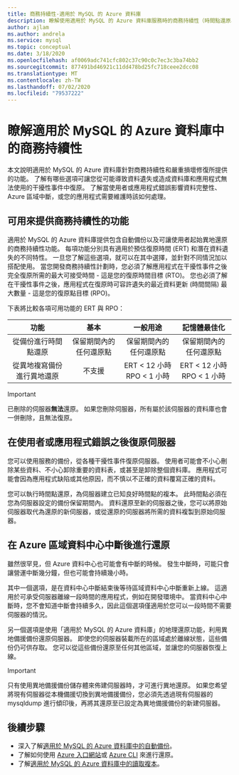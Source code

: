 ```yaml
---
title: 商務持續性-適用於 MySQL 的 Azure 資料庫
description: 瞭解使用適用於 MySQL 的 Azure 資料庫服務時的商務持續性（時間點還原、資料中心中斷、異地還原）。
author: ajlam
ms.author: andrela
ms.service: mysql
ms.topic: conceptual
ms.date: 3/18/2020
ms.openlocfilehash: af0069adc741cfc802c37c90c0c7ec3c3ba74bb2
ms.sourcegitcommit: 877491bd46921c11dd478bd25fc718ceee2dcc08
ms.translationtype: MT
ms.contentlocale: zh-TW
ms.lasthandoff: 07/02/2020
ms.locfileid: "79537222"
---
```

# <a name="understand-business-continuity-in-azure-database-for-mysql"></a>瞭解適用於 MySQL 的 Azure 資料庫中的商務持續性

本文說明適用於 MySQL 的 Azure 資料庫針對商務持續性和嚴重損壞修復所提供的功能。 了解有哪些選項可讓您從可能導致資料遺失或造成資料庫和應用程式無法使用的干擾性事件中復原。 了解當使用者或應用程式錯誤影響資料完整性、Azure 區域中斷，或您的應用程式需要維護時該如何處理。

## <a name="features-that-you-can-use-to-provide-business-continuity"></a>可用來提供商務持續性的功能

適用於 MySQL 的 Azure 資料庫提供包含自動備份以及可讓使用者起始異地還原的商務持續性功能。 每項功能分別具有適用於預估復原時間 (ERT) 和潛在資料遺失的不同特性。 一旦您了解這些選項，就可以在其中選擇，並針對不同情況加以搭配使用。 當您開發商務持續性計劃時，您必須了解應用程式在干擾性事件之後完全復原所需的最大可接受時間 - 這是您的復原時間目標 (RTO)。 您也必須了解在干擾性事件之後，應用程式在復原時可容許遺失的最近資料更新 (時間間隔) 最大數量 - 這是您的復原點目標 (RPO)。

下表將比較各項可用功能的 ERT 與 RPO：

| **功能** | **基本** | **一般用途** | **記憶體最佳化** |
| :------------: | :-------: | :-----------------: | :------------------: |
| 從備份進行時間點還原 | 保留期間內的任何還原點 | 保留期間內的任何還原點 | 保留期間內的任何還原點 |
| 從異地複寫備份進行異地還原 | 不支援 | ERT < 12 小時<br/>RPO < 1 小時 | ERT < 12 小時<br/>RPO < 1 小時 |

> [!IMPORTANT]
> 已刪除的伺服器**無法**還原。 如果您刪除伺服器，所有屬於該伺服器的資料庫也會一併刪除，且無法復原。

## <a name="recover-a-server-after-a-user-or-application-error"></a>在使用者或應用程式錯誤之後復原伺服器

您可以使用服務的備份，從各種干擾性事件復原伺服器。 使用者可能會不小心刪除某些資料、不小心卸除重要的資料表，或甚至是卸除整個資料庫。 應用程式可能會因為應用程式缺陷或其他原因，而不慎以不正確的資料覆寫正確的資料。

您可以執行時間點還原，為伺服器建立已知良好時間點的複本。 此時間點必須在您為伺服器設定的備份保留期間內。 資料還原至新的伺服器之後，您可以將原始伺服器取代為還原的新伺服器，或從還原的伺服器將所需的資料複製到原始伺服器。

## <a name="recover-from-an-azure-regional-data-center-outage"></a>在 Azure 區域資料中心中斷後進行還原

雖然很罕見，但 Azure 資料中心也可能會有中斷的時候。 發生中斷時，可能只會讓營運中斷幾分鐘，但也可能會持續幾小時。

其中一個選項，是在資料中心中斷結束後等待區域資料中心中斷重新上線。 這適用於可承受伺服器離線一段時間的應用程式，例如在開發環境中。 當資料中心中斷時，您不會知道中斷會持續多久，因此這個選項僅適用於您可以一段時間不需要伺服器的情況。

另一個選項是使用「適用於 MySQL 的 Azure 資料庫」的地理還原功能，利用異地備援備份還原伺服器。 即使您的伺服器裝載所在的區域處於離線狀態，這些備份仍可供存取。 您可以從這些備份還原至任何其他區域，並讓您的伺服器恢復上線。

> [!IMPORTANT]
> 只有使用異地備援備份儲存體來佈建伺服器時，才可進行異地還原。 如果您希望將現有伺服器從本機備援切換到異地備援備份，您必須先透過現有伺服器的 mysqldump 進行傾印後，再將其還原至已設定為異地備援備份的新建伺服器。

## <a name="next-steps"></a>後續步驟

- 深入了解[適用於 MySQL 的 Azure 資料庫中的自動備份](concepts-backup.md)。
- 了解如何使用 [Azure 入口網站](howto-restore-server-portal.md)或 [Azure CLI](howto-restore-server-cli.md) 來進行還原。
- 了解[適用於 MySQL 的 Azure 資料庫中的讀取複本](concepts-read-replicas.md)。
